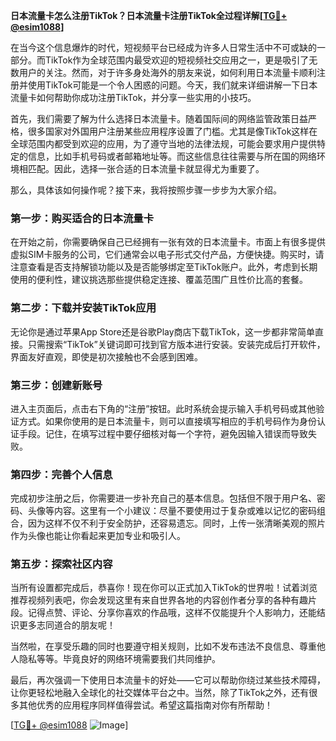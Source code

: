 **日本流量卡怎么注册TikTok？日本流量卡注册TikTok全过程详解[[TG💪+ @esim1088](https://t.me/s/esim1088)]**

在当今这个信息爆炸的时代，短视频平台已经成为许多人日常生活中不可或缺的一部分。而TikTok作为全球范围内最受欢迎的短视频社交应用之一，更是吸引了无数用户的关注。然而，对于许多身处海外的朋友来说，如何利用日本流量卡顺利注册并使用TikTok可能是一个令人困惑的问题。今天，我们就来详细讲解一下日本流量卡如何帮助你成功注册TikTok，并分享一些实用的小技巧。

首先，我们需要了解为什么选择日本流量卡。随着国际间的网络监管政策日益严格，很多国家对外国用户注册某些应用程序设置了门槛。尤其是像TikTok这样在全球范围内都受到欢迎的应用，为了遵守当地的法律法规，可能会要求用户提供特定的信息，比如手机号码或者邮箱地址等。而这些信息往往需要与所在国的网络环境相匹配。因此，选择一张合适的日本流量卡就显得尤为重要了。

那么，具体该如何操作呢？接下来，我将按照步骤一步步为大家介绍。

### 第一步：购买适合的日本流量卡

在开始之前，你需要确保自己已经拥有一张有效的日本流量卡。市面上有很多提供虚拟SIM卡服务的公司，它们通常会以电子形式交付产品，方便快捷。购买时，请注意查看是否支持解锁功能以及是否能够绑定至TikTok账户。此外，考虑到长期使用的便利性，建议挑选那些提供稳定连接、覆盖范围广且性价比高的套餐。

### 第二步：下载并安装TikTok应用

无论你是通过苹果App Store还是谷歌Play商店下载TikTok，这一步都非常简单直接。只需搜索“TikTok”关键词即可找到官方版本进行安装。安装完成后打开软件，界面友好直观，即使是初次接触也不会感到困难。

### 第三步：创建新账号

进入主页面后，点击右下角的“注册”按钮。此时系统会提示输入手机号码或其他验证方式。如果你使用的是日本流量卡，则可以直接填写相应的手机号码作为身份认证手段。记住，在填写过程中要仔细核对每一个字符，避免因输入错误而导致失败。

### 第四步：完善个人信息

完成初步注册之后，你需要进一步补充自己的基本信息。包括但不限于用户名、密码、头像等内容。这里有一个小建议：尽量不要使用过于复杂或难以记忆的密码组合，因为这样不仅不利于安全防护，还容易遗忘。同时，上传一张清晰美观的照片作为头像也能让你看起来更加专业和吸引人。

### 第五步：探索社区内容

当所有设置都完成后，恭喜你！现在你可以正式加入TikTok的世界啦！试着浏览推荐视频列表吧，你会发现这里有来自世界各地的内容创作者分享的各种有趣片段。记得点赞、评论、分享你喜欢的作品哦，这样不仅能提升个人影响力，还能结识更多志同道合的朋友呢！

当然啦，在享受乐趣的同时也要遵守相关规则，比如不发布违法不良信息、尊重他人隐私等等。毕竟良好的网络环境需要我们共同维护。

最后，再次强调一下使用日本流量卡的好处——它可以帮助你绕过某些技术障碍，让你更轻松地融入全球化的社交媒体平台之中。当然，除了TikTok之外，还有很多其他优秀的应用程序同样值得尝试。希望这篇指南对你有所帮助！

[[TG💪+ @esim1088](https://t.me/s/esim1088) ![Image](https://i.postimg.cc/4NQfJmqS/Snipaste-2025-05-13-00-14-12.png)]